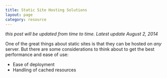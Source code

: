 ```yaml
---
title: Static Site Hosting Solutions
layout: page
category: resource
---
```

_this post will be updated from time to time. Latest update August 2, 2014_

One of the great things about static sites is that they can be hosted on _any_ server. But there are some considerations to think about to get the best performance and ease of use:


- Ease of deployment
- Handling of cached resources

